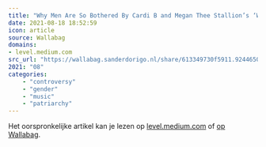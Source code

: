 ```yaml
---
title: "Why Men Are So Bothered By Cardi B and Megan Thee Stallion’s ‘WAP’"
date: 2021-08-18 18:52:59
icon: article
source: Wallabag
domains:
- level.medium.com
src_url: "https://wallabag.sanderdorigo.nl/share/613349730f5911.92446507"
2021: "08"
categories:
    - "controversy"
    - "gender"
    - "music"
    - "patriarchy"
---
```

Het oorspronkelijke artikel kan je lezen op [level.medium.com](https://level.medium.com/why-men-are-so-bothered-by-cardi-b-and-megan-thee-stallions-wap-94aed0bb7024) of [op Wallabag](https://wallabag.sanderdorigo.nl/share/613349730f5911.92446507). 